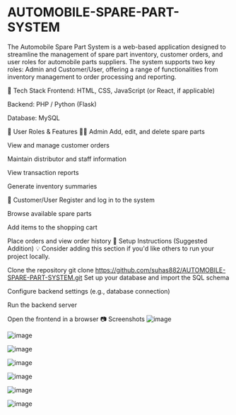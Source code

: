 # AUTOMOBILE-SPARE-PART-SYSTEM
The Automobile Spare Part System is a web-based application designed to streamline the management of spare part inventory, customer orders, and user roles for automobile parts suppliers. The system supports two key roles: Admin and Customer/User, offering a range of functionalities from inventory management to order processing and reporting.

🧰 Tech Stack
Frontend: HTML, CSS, JavaScript (or React, if applicable)

Backend: PHP / Python (Flask)

Database: MySQL

🔐 User Roles & Features
👨‍💼 Admin
Add, edit, and delete spare parts

View and manage customer orders

Maintain distributor and staff information

View transaction reports

Generate inventory summaries

👤 Customer/User
Register and log in to the system

Browse available spare parts

Add items to the shopping cart

Place orders and view order history
📌 Setup Instructions (Suggested Addition)
💡 Consider adding this section if you'd like others to run your project locally.

Clone the repository
git clone https://github.com/suhas882/AUTOMOBILE-SPARE-PART-SYSTEM.git
Set up your database and import the SQL schema

Configure backend settings (e.g., database connection)

Run the backend server

Open the frontend in a browser
📷 Screenshots
![image](https://github.com/user-attachments/assets/d4223cf5-db3c-4b15-981b-48afb6a27ff5)

![image](https://github.com/user-attachments/assets/586b5e8a-bc96-4ca7-b67d-dc246e3e8bfa)

![image](https://github.com/user-attachments/assets/2bc2e4de-2841-4324-b6b1-e0552d9d1ec6)

![image](https://github.com/user-attachments/assets/fd931575-1238-4268-b0c8-4ad37cc49fb2)

![image](https://github.com/user-attachments/assets/563917d1-0c75-452d-b5fc-d6237604f8df)

![image](https://github.com/user-attachments/assets/3c62050d-117b-4a88-9f73-08f0b20b71c0)

![image](https://github.com/user-attachments/assets/8e2e98cc-7386-45ac-a294-a516f20f39ac)






